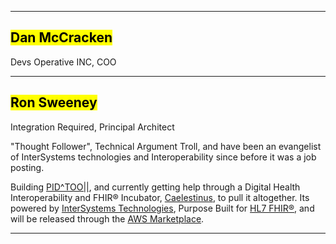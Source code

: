 <!-- .slide: data-background-transition="slide" data-background="{{asset_folder}}/gitops_iko_sweeney_mccracken.jpeg"" -->


---

<!-- .slide: data-background-transition="slide" data-background="{{asset_folder}}/bg-devsoperative.png" -->

## <mark>Dan McCracken</mark>

Devs Operative INC, COO

---
<!-- .slide: data-background-transition="slide" data-background="{{asset_folder}}/tire-fhir.png" -->

## <mark>Ron Sweeney</mark>

Integration Required, Principal Architect

"Thought Follower", Technical Argument Troll, and have been an evangelist of InterSystems technologies and Interoperability since before it was a job posting.

Building [PID^TOO||](https://www.pidtoo.com/), and currently getting help through a Digital Health Interoperability and FHIR® Incubator, [Caelestinus](https://www.caelestinus.tech/), to pull it altogether.  Its powered by [InterSystems Technologies](https://www.intersystems.com), Purpose Built for [HL7 FHIR®](https://hl7.org/fhir/R4/overview.html), and will be released through the [AWS Marketplace](https://aws.amazon.com/marketplace/).


---